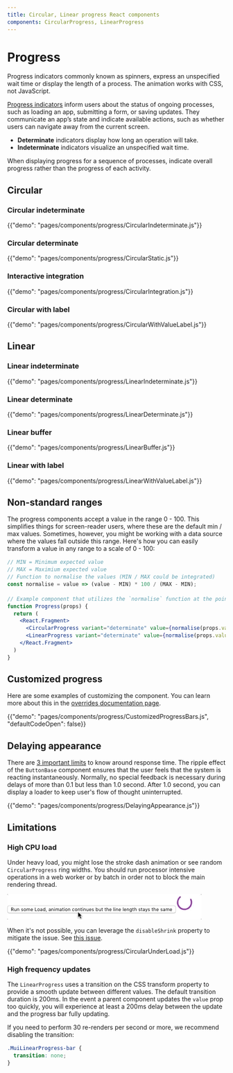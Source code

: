 ```yaml
---
title: Circular, Linear progress React components
components: CircularProgress, LinearProgress
---
```


# Progress

<p class="description">Progress indicators commonly known as spinners, express an unspecified wait time or display the length of a process. The animation works with CSS, not JavaScript.</p>

[Progress indicators](https://material.io/design/components/progress-indicators.html) inform users about the status of ongoing processes, such as loading an app, submitting a form, or saving updates. They communicate an app’s state and indicate available actions, such as whether users can navigate away from the current screen.

- **Determinate** indicators display how long an operation will take.
- **Indeterminate** indicators visualize an unspecified wait time.

When displaying progress for a sequence of processes, indicate overall progress rather than the progress of each activity.

## Circular

### Circular indeterminate

{{"demo": "pages/components/progress/CircularIndeterminate.js"}}

### Circular determinate

{{"demo": "pages/components/progress/CircularStatic.js"}}

### Interactive integration

{{"demo": "pages/components/progress/CircularIntegration.js"}}

### Circular with label

{{"demo": "pages/components/progress/CircularWithValueLabel.js"}}

## Linear

### Linear indeterminate

{{"demo": "pages/components/progress/LinearIndeterminate.js"}}

### Linear determinate

{{"demo": "pages/components/progress/LinearDeterminate.js"}}

### Linear buffer

{{"demo": "pages/components/progress/LinearBuffer.js"}}

### Linear with label

{{"demo": "pages/components/progress/LinearWithValueLabel.js"}}

## Non-standard ranges

The progress components accept a value in the range 0 - 100. This simplifies things for screen-reader users, where these are the default min / max values. Sometimes, however, you might be working with a data source where the values fall outside this range. Here's how you can easily transform a value in any range to a scale of 0 - 100:

```jsx
// MIN = Minimum expected value
// MAX = Maximium expected value
// Function to normalise the values (MIN / MAX could be integrated)
const normalise = value => (value - MIN) * 100 / (MAX - MIN);

// Example component that utilizes the `normalise` function at the point of render.
function Progress(props) {
  return (
    <React.Fragment>
      <CircularProgress variant="determinate" value={normalise(props.value)} />
      <LinearProgress variant="determinate" value={normalise(props.value)} />
    </React.Fragment>
  )
}
```

## Customized progress

Here are some examples of customizing the component. You can learn more about this in the
[overrides documentation page](/customization/components/).

{{"demo": "pages/components/progress/CustomizedProgressBars.js", "defaultCodeOpen": false}}

## Delaying appearance

There are [3 important limits](https://www.nngroup.com/articles/response-times-3-important-limits/) to know around response time.
The ripple effect of the `ButtonBase` component ensures that the user feels that the system is reacting instantaneously.
Normally, no special feedback is necessary during delays of more than 0.1 but less than 1.0 second.
After 1.0 second, you can display a loader to keep user's flow of thought uninterrupted.

{{"demo": "pages/components/progress/DelayingAppearance.js"}}

## Limitations

### High CPU load

Under heavy load, you might lose the stroke dash animation or see random `CircularProgress` ring widths.
You should run processor intensive operations in a web worker or by batch in order not to block the main rendering thread.

![heavy load](/static/images/progress/heavy-load.gif)

When it's not possible, you can leverage the `disableShrink` property to mitigate the issue.
See [this issue](https://github.com/mui-org/material-ui/issues/10327).

{{"demo": "pages/components/progress/CircularUnderLoad.js"}}

### High frequency updates

The `LinearProgress` uses a transition on the CSS transform property to provide a smooth update between different values.
The default transition duration is 200ms.
In the event a parent component updates the `value` prop too quickly, you will experience at least a 200ms delay between the update and the progress bar fully updating.

If you need to perform 30 re-renders per second or more, we recommend disabling the transition:

```css
.MuiLinearProgress-bar {
  transition: none;
}
```
